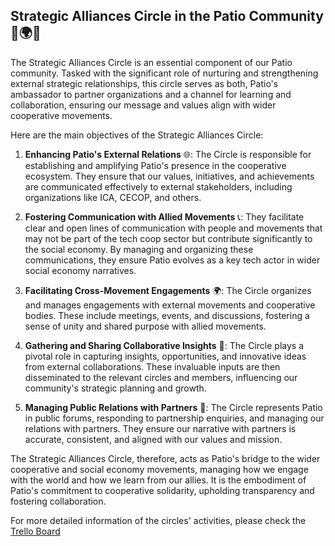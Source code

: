 ## Strategic Alliances Circle in the Patio Community 🤝🌍🔄

The Strategic Alliances Circle is an essential component of our Patio community. Tasked with the significant role of nurturing and strengthening external strategic relationships, this circle serves as both, Patio's ambassador to partner organizations and a channel for learning and collaboration, ensuring our message and values align with wider cooperative movements.

Here are the main objectives of the Strategic Alliances Circle:

1.  **Enhancing Patio's External Relations**  🌐: The Circle is responsible for establishing and amplifying Patio's presence in the cooperative ecosystem. They ensure that our values, initiatives, and achievements are communicated effectively to external stakeholders, including organizations like ICA, CECOP, and others.
    
2.  **Fostering Communication with Allied Movements**  📞: They facilitate clear and open lines of communication with people and movements that may not be part of the tech coop sector but contribute significantly to the social economy. By managing and organizing these communications, they ensure Patio evolves as a key tech actor in wider social economy narratives.
    
3.  **Facilitating Cross-Movement Engagements**  🌍: The Circle organizes and manages engagements with external movements and cooperative bodies. These include meetings, events, and discussions, fostering a sense of unity and shared purpose with allied movements.
    
4.  **Gathering and Sharing Collaborative Insights**  🧠: The Circle plays a pivotal role in capturing insights, opportunities, and innovative ideas from external collaborations. These invaluable inputs are then disseminated to the relevant circles and members, influencing our community's strategic planning and growth.
    
5.  **Managing Public Relations with Partners**  👥: The Circle represents Patio in public forums, responding to partnership enquiries, and managing our relations with partners. They ensure our narrative with partners is accurate, consistent, and aligned with our values and mission.
    

The Strategic Alliances Circle, therefore, acts as Patio's bridge to the wider cooperative and social economy movements, managing how we engage with the world and how we learn from our allies. It is the embodiment of Patio's commitment to cooperative solidarity, upholding transparency and fostering collaboration.

For more detailed information of the circles' activities, please check the [Trello Board](..)

